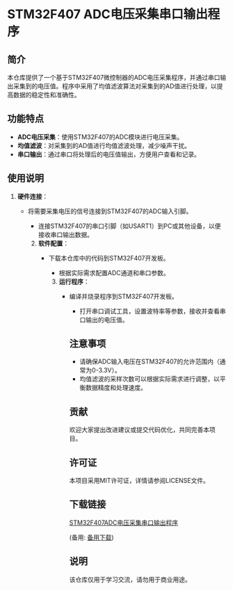 # STM32F407 ADC电压采集串口输出程序

## 简介
本仓库提供了一个基于STM32F407微控制器的ADC电压采集程序，并通过串口输出采集到的电压值。程序中采用了均值滤波算法对采集到的AD值进行处理，以提高数据的稳定性和准确性。

## 功能特点
- **ADC电压采集**：使用STM32F407的ADC模块进行电压采集。
- **均值滤波**：对采集到的AD值进行均值滤波处理，减少噪声干扰。
- **串口输出**：通过串口将处理后的电压值输出，方便用户查看和记录。

## 使用说明
1. **硬件连接**：
   - 将需要采集电压的信号连接到STM32F407的ADC输入引脚。
      - 连接STM32F407的串口引脚（如USART1）到PC或其他设备，以便接收串口输出数据。

      2. **软件配置**：
         - 下载本仓库中的代码到STM32F407开发板。
            - 根据实际需求配置ADC通道和串口参数。

            3. **运行程序**：
               - 编译并烧录程序到STM32F407开发板。
                  - 打开串口调试工具，设置波特率等参数，接收并查看串口输出的电压值。

                  ## 注意事项
                  - 请确保ADC输入电压在STM32F407的允许范围内（通常为0-3.3V）。
                  - 均值滤波的采样次数可以根据实际需求进行调整，以平衡数据精度和处理速度。

                  ## 贡献
                  欢迎大家提出改进建议或提交代码优化，共同完善本项目。

                  ## 许可证
                  本项目采用MIT许可证，详情请参阅LICENSE文件。

                  ## 下载链接
                  [STM32F407ADC电压采集串口输出程序](https://pan.quark.cn/s/dc9d14f56922) 

                  (备用: [备用下载](https://pan.baidu.com/s/1KdSi_is58KKhrqcWJ5o8Ig?pwd=1234))

                  ## 说明

                  该仓库仅用于学习交流，请勿用于商业用途。
